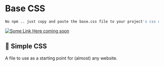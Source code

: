# Base CSS

```sh
No npm .. just copy and paste the base.css file to your project's css or styles directory
```

[![Some Link Here coming soon](https://upload.wikimedia.org/wikipedia/commons/d/d5/CSS3_logo_and_wordmark.svg)](https://hsnyc.co)



## 🚀 Simple CSS
A file to use as a starting point for (almost) any website.
